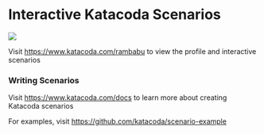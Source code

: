 # Interactive Katacoda Scenarios

[![](http://shields.katacoda.com/katacoda/rambabu/count.svg)](https://www.katacoda.com/rambabu "Get your profile on Katacoda.com")

Visit https://www.katacoda.com/rambabu to view the profile and interactive scenarios

### Writing Scenarios
Visit https://www.katacoda.com/docs to learn more about creating Katacoda scenarios

For examples, visit https://github.com/katacoda/scenario-example
